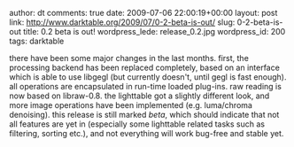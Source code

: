 author: dt
comments: true
date: 2009-07-06 22:00:19+00:00
layout: post
link: http://www.darktable.org/2009/07/0-2-beta-is-out/
slug: 0-2-beta-is-out
title: 0.2 beta is out!
wordpress_lede: release_0.2.jpg
wordpress_id: 200
tags: darktable

there have been some major changes in the last months. first, the processing backend has been replaced completely, based on an interface which is able to use libgegl (but currently doesn't, until gegl is fast enough). all operations are encapsulated in run-time loaded plug-ins. raw reading is now based on libraw-0.8. the lighttable got a slightly different look, and more image operations have been implemented (e.g. luma/chroma denoising).
this release is still marked _beta_, which should indicate that not all features are yet in (especially some lighttable related tasks such as filtering, sorting etc.), and not everything will work bug-free and stable yet.
